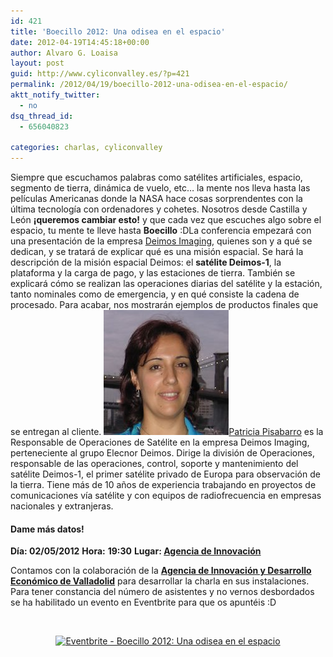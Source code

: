 ```yaml
---
id: 421
title: 'Boecillo 2012: Una odisea en el espacio'
date: 2012-04-19T14:45:18+00:00
author: Alvaro G. Loaisa
layout: post
guid: http://www.cyliconvalley.es/?p=421
permalink: /2012/04/19/boecillo-2012-una-odisea-en-el-espacio/
aktt_notify_twitter:
  - no
dsq_thread_id:
  - 656040823

categories: charlas, cyliconvalley
---
```

Siempre que escuchamos palabras como satélites artificiales, espacio, segmento de tierra, dinámica de vuelo, etc&#8230; la mente nos lleva hasta las películas Americanas donde la NASA hace cosas sorprendentes con la última tecnología con ordenadores y cohetes. Nosotros desde Castilla y León **¡queremos cambiar esto!** y que cada vez que escuches algo sobre el espacio, tu mente te lleve hasta **Boecillo**  :DLa conferencia empezará con una presentación de la empresa <a title="http://www.deimos-space.com/" href="http://www.deimos-space.com/" target="_blank" rel="nofollow">Deimos Imaging</a>, quienes son y a qué se dedican, y se tratará de explicar qué es una misión espacial. Se hará la descripción de la misión espacial Deimos: el **satélite Deimos-1**, la plataforma y la carga de pago, y las estaciones de tierra. También se explicará cómo se realizan las operaciones diarias del satélite y la estación, tanto nominales como de emergencia, y en qué consiste la cadena de procesado. Para acabar, nos mostrarán ejemplos de productos finales que se entregan al cliente. <a title="Patricia Pisabarro" href="http://www.linkedin.com/pub/patricia-pisabarro/11/b4a/7a1" target="_blank"><img class="alignleft size-full wp-image-429" title="3b38609" src="/assets/2012/04/3b38609.jpg" alt="" width="200" height="200" />Patricia Pisabarro</a> es la Responsable de Operaciones de Satélite en la empresa Deimos Imaging, perteneciente al grupo Elecnor Deimos. Dirige la división de Operaciones, responsable de las operaciones, control, soporte y mantenimiento del satélite Deimos-1, el primer satélite privado de Europa para observación de la tierra. Tiene más de 10 años de experiencia trabajando en proyectos de comunicaciones vía satélite y con equipos de radiofrecuencia en empresas nacionales y extranjeras.

<div>
  <h4>
    Dame más datos!
  </h4>
  
  <p>
    <strong>Día: 02/05/2012</strong> <strong>Hora:</strong> <strong>19:30</strong> <strong>Lugar: <strong><a href="http://www.valladolidadelante.es/lang/agencia/?refbol=agencia&refsec=agencia_donde-estamos" target="_blank" rel="nofollow">Agencia de Innovación</a></strong></strong>
  </p>
</div>

<div>
  Contamos con la colaboración de la <strong><a href="http://www.valladolidadelante.es/lang/agencia/?refbol=agencia&refsec=agencia_donde-estamos" target="_blank" rel="nofollow">Agencia de Innovación y Desarrollo Económico de Valladolid</a></strong> para desarrollar la charla en sus instalaciones. Para tener constancia del número de asistentes y no vernos desbordados se ha habilitado un evento en Eventbrite para que os apuntéis :D
</div>

&nbsp;

<div style="text-align: center;">
  <a href="http://www.eventbrite.com/event/3393709677?ref=ebtn" target="_blank" rel="nofollow"><img src="http://www.eventbrite.com/custombutton?eid=3393709677" alt="Eventbrite - Boecillo 2012: Una odisea en el espacio" /></a>
</div>